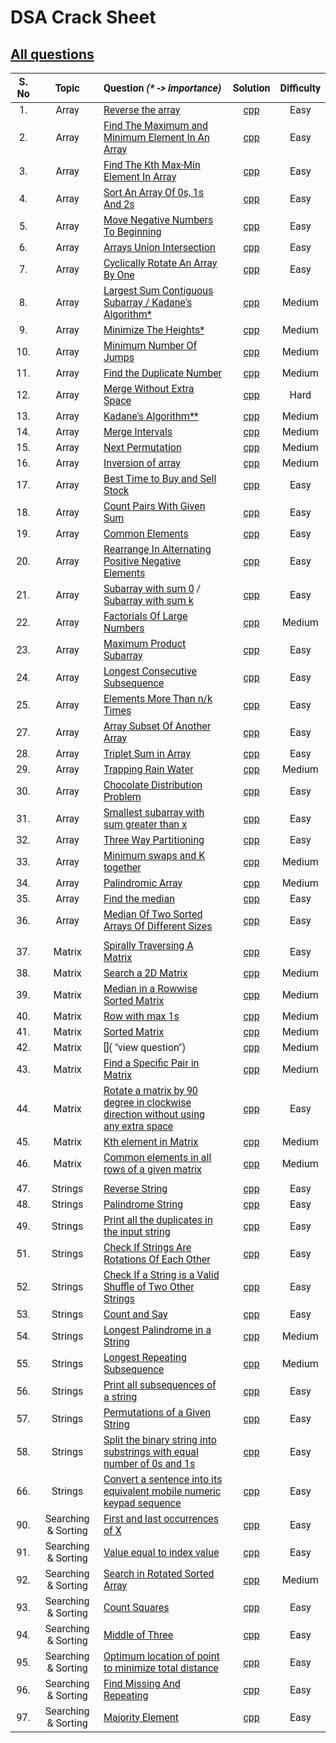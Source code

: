 # DSA Crack Sheet

## [All questions](https://drive.google.com/file/d/1TIj9JtyfoKxdd3U3kpjt869uiImGLnk-/view?usp=sharing)

<span style="font-family:Roboto; font-size:1.3em;">

| S. No |        Topic        | Question _(\* -> importance)_                                                                                                                                                                                      |                                                                     Solution                                                                      | Difficulty |
| :---: | :-----------------: | :----------------------------------------------------------------------------------------------------------------------------------------------------------------------------------------------------------------- | :-----------------------------------------------------------------------------------------------------------------------------------------------: | :--------: |
|  1.   |        Array        | [Reverse the array](https://www.geeksforgeeks.org/write-a-program-to-reverse-an-array-or-string/ "view topic")                                                                                                     |                                            [cpp](./1.%20Reverse%20The%20Array.cpp "view my solution")                                             |    Easy    |
|  2.   |        Array        | [Find The Maximum and Minimum Element In An Array](https://www.geeksforgeeks.org/maximum-and-minimum-in-an-array/ "view topic")                                                                                    |                       [cpp](./2.%20Find%20The%20Maximum%20and%20Minimum%20Element%20In%20An%20Array.cpp "view my solution")                       |    Easy    |
|  3.   |        Array        | [Find The Kth Max-Min Element In Array](https://practice.geeksforgeeks.org/problems/kth-smallest-element/0 "view question")                                                                                        |                              [cpp](./3.%20Find%20The%20Kth%20Max-Min%20Element%20In%20Array.cpp "view my solution")                               |    Easy    |
|  4.   |        Array        | [Sort An Array Of 0s, 1s And 2s](https://practice.geeksforgeeks.org/problems/sort-an-array-of-0s-1s-and-2s/0 "view question")                                                                                      |                                 [cpp](./4.%20Sort%20An%20Array%20Of%200s%201s%20And%202s.cpp "view my solution")                                  |    Easy    |
|  5.   |        Array        | [Move Negative Numbers To Beginning](https://www.geeksforgeeks.org/move-negative-numbers-beginning-positive-end-constant-extra-space/ "view topic")                                                                |                                  [cpp](./5.%20Move%20Negative%20Numbers%20To%20Beginning.cpp "view my solution")                                  |    Easy    |
|  6.   |        Array        | [Arrays Union Intersection](https://practice.geeksforgeeks.org/problems/union-of-two-arrays/0 "view question")                                                                                                     |                                        [cpp](./6.%20Arrays%20Union%20Intersection.cpp "view my solution")                                         |    Easy    |
|  7.   |        Array        | [Cyclically Rotate An Array By One](https://practice.geeksforgeeks.org/problems/cyclically-rotate-an-array-by-one/0 "view question")                                                                               |                                 [cpp](./7.%20Cyclically%20Rotate%20An%20Array%20By%20One.cpp "view my solution")                                  |    Easy    |
|  8.   |        Array        | [Largest Sum Contiguous Subarray / Kadane's Algorithm\*](https://practice.geeksforgeeks.org/problems/kadanes-algorithm/0 "view question")                                                                          |                                    [cpp](./8.%20Largest%20Sum%20Contiguous%20Subarray.cpp "view my solution")                                     |   Medium   |
|  9.   |        Array        | [Minimize The Heights\*](https://practice.geeksforgeeks.org/problems/minimize-the-heights3351/1 "view question")                                                                                                   |                                           [cpp](./9.%20Minimize%20The%20Heights.cpp "view my solution")                                           |   Medium   |
|  10.  |        Array        | [Minimum Number Of Jumps](https://practice.geeksforgeeks.org/problems/minimum-number-of-jumps/0 "view question")                                                                                                   |                                        [cpp](./10.%20Minimum%20Number%20Of%20Jumps.cpp "view my solution")                                        |   Medium   |
|  11.  |        Array        | [Find the Duplicate Number](https://leetcode.com/problems/find-the-duplicate-number/ "view question")                                                                                                              |                                       [cpp](./11.%20Find%20the%20Duplicate%20Number.cpp "view my solution")                                       |   Medium   |
|  12.  |        Array        | [Merge Without Extra Space](https://practice.geeksforgeeks.org/problems/merge-two-sorted-arrays5135/1 "view question")                                                                                             |                                       [cpp](./12.%20Merge%20Without%20Extra%20Space.cpp "view my solution")                                       |    Hard    |
|  13.  |        Array        | [Kadane's Algorithm\*\*](https://practice.geeksforgeeks.org/problems/kadanes-algorithm/0 "view question")                                                                                                          |                                    [cpp](./13.%20Largest%20Sum%20Contiguous%20Subarray.cpp "view my solution")                                    |   Medium   |
|  14.  |        Array        | [Merge Intervals](https://leetcode.com/problems/merge-intervals/ "view question")                                                                                                                                  |                                              [cpp](./14.%20Merge%20Intervals.cpp "view my solution")                                              |   Medium   |
|  15.  |        Array        | [Next Permutation](https://leetcode.com/problems/next-permutation/ "view question")                                                                                                                                |                                             [cpp](./15.%20Next%20Permutation.cpp "view my solution")                                              |   Medium   |
|  16.  |        Array        | [Inversion of array](https://practice.geeksforgeeks.org/problems/inversion-of-array/0 "view question")                                                                                                             |                                             [cpp](./16Inversion%20of%20array.cpp "view my solution")                                              |   Medium   |
|  17.  |        Array        | [Best Time to Buy and Sell Stock](https://leetcode.com/problems/best-time-to-buy-and-sell-stock/ "view question")                                                                                                  |                                 [cpp](./17.%20Best%20Time%20to%20Buy%20and%20Sell%20Stock.cpp "view my solution")                                 |    Easy    |
|  18.  |        Array        | [Count Pairs With Given Sum](https://practice.geeksforgeeks.org/problems/count-pairs-with-given-sum5022/1 "view question")                                                                                         |                                     [cpp](./18.%20Count%20Pairs%20With%20Given%20Sum.cpp "view my solution")                                      |    Easy    |
|  19.  |        Array        | [Common Elements](https://practice.geeksforgeeks.org/problems/common-elements1132/1 "view question")                                                                                                               |                                              [cpp](./19.%20Common%20Elements.cpp "view my solution")                                              |    Easy    |
|  20.  |        Array        | [Rearrange In Alternating Positive Negative Elements](https://www.geeksforgeeks.org/rearrange-array-alternating-positive-negative-items-o1-extra-space/ "view topic")                                              |                        [cpp](./20.%20Rearrange%20In%20Alternating%20Positive%20Negative%20Elements.cpp "view my solution")                        |    Easy    |
|  21.  |        Array        | [Subarray with sum 0](https://practice.geeksforgeeks.org/problems/subarray-with-0-sum/0 "view question") / [Subarray with sum k](https://leetcode.com/problems/subarray-sum-equals-k/ "view question")             |                                          [cpp](./21.%20Subarray%20with%200%20sum.cpp "view my solution")                                          |    Easy    |
|  22.  |        Array        | [Factorials Of Large Numbers](https://practice.geeksforgeeks.org/problems/factorials-of-large-numbers/0 "view question")                                                                                           |                                      [cpp](./22.%20Factorials%20Of%20Large%20Numbers.cpp "view my solution")                                      |   Medium   |
|  23.  |        Array        | [Maximum Product Subarray](https://practice.geeksforgeeks.org/problems/maximum-product-subarray3604/1 "view question")                                                                                             |                                        [cpp](./23.%20Maximum%20Product%20Subarray.cpp "view my solution")                                         |    Easy    |
|  24.  |        Array        | [Longest Consecutive Subsequence](https://practice.geeksforgeeks.org/problems/longest-consecutive-subsequence/0 "view question")                                                                                   |                                     [cpp](./24.%20Longest%20Consecutive%20Subsequence.cpp "view my solution")                                     |    Easy    |
|  25.  |        Array        | [Elements More Than n/k Times](https://www.geeksforgeeks.org/given-an-array-of-of-size-n-finds-all-the-elements-that-appear-more-than-nk-times/ "view question")                                                   |                                     [cpp](./25.%20Elements%20More%20Than%20nk%20Times.cpp "view my solution")                                     |    Easy    |
|  27.  |        Array        | [Array Subset Of Another Array](https://practice.geeksforgeeks.org/problems/array-subset-of-another-array/0 "view question")                                                                                       |                                    [cpp](./27.%20Array%20Subset%20Of%20Another%20Array.cpp "view my solution")                                    |    Easy    |
|  28.  |        Array        | [Triplet Sum in Array](https://practice.geeksforgeeks.org/problems/triplet-sum-in-array/0 "view question")                                                                                                         |                                         [cpp](./28.%20Triplet%20Sum%20in%20Array.cpp "view my solution")                                          |    Easy    |
|  29.  |        Array        | [Trapping Rain Water](https://practice.geeksforgeeks.org/problems/trapping-rain-water/0 "view question")                                                                                                           |                                           [cpp](./29.%20Trapping%20Rain%20Water.cpp "view my solution")                                           |   Medium   |
|  30.  |        Array        | [Chocolate Distribution Problem](https://practice.geeksforgeeks.org/problems/chocolate-distribution-problem/0 "view question")                                                                                     |                                     [cpp](./30.%20Chocolate%20Distribution%20Problem.cpp "view my solution")                                      |    Easy    |
|  31.  |        Array        | [Smallest subarray with sum greater than x](https://practice.geeksforgeeks.org/problems/smallest-subarray-with-sum-greater-than-x/0 "view question")                                                               |                            [cpp](./31.%20Smallest%20subarray%20with%20sum%20greater%20than%20x.cpp "view my solution")                            |    Easy    |
|  32.  |        Array        | [Three Way Partitioning](https://practice.geeksforgeeks.org/problems/three-way-partitioning/1 "view question")                                                                                                     |                                         [cpp](./32.%20Three%20Way%20Partitioning.cpp "view my solution")                                          |    Easy    |
|  33.  |        Array        | [Minimum swaps and K together](https://practice.geeksforgeeks.org/problems/minimum-swaps-required-to-bring-all-elements-less-than-or-equal-to-k-together/0 "view question")                                        |                                    [cpp](./33.%20Minimum%20swaps%20and%20K%20together.cpp "view my solution")                                     |   Medium   |
|  34.  |        Array        | [Palindromic Array](https://practice.geeksforgeeks.org/problems/palindromic-array/0# "view question")                                                                                                              |                                             [cpp](./34.%20Palindromic%20Array.cpp "view my solution")                                             |   Medium   |
|  35.  |        Array        | [Find the median](https://practice.geeksforgeeks.org/problems/find-the-median0527/1 "view question")                                                                                                               |                                             [cpp](./35.%20Find%20the%20median.cpp "view my solution")                                             |    Easy    |
|  36.  |        Array        | [Median Of Two Sorted Arrays Of Different Sizes](https://www.geeksforgeeks.org/median-of-two-sorted-arrays-of-different-sizes/ "view topic")                                                                       |                        [cpp](./36.%20Median%20Of%20Two%20Sorted%20Arrays%20Of%20Different%20Sizes.cpp "view my solution")                         |    Easy    |
|       |                     |                                                                                                                                                                                                                    |                                                                                                                                                   |            |
|  37.  |       Matrix        | [Spirally Traversing A Matrix](https://practice.geeksforgeeks.org/problems/spirally-traversing-a-matrix/0# "view question")                                                                                        |                                     [cpp](./37.%20Spirally%20Traversing%20A%20Matrix.cpp "view my solution")                                      |    Easy    |
|  38.  |       Matrix        | [Search a 2D Matrix](https://leetcode.com/problems/search-a-2d-matrix/ "view question")                                                                                                                            |                                          [cpp](./38.%20Search%20a%202D%20Matrix.cpp "view my solution")                                           |   Medium   |
|  39.  |       Matrix        | [Median in a Rowwise Sorted Matrix](https://practice.geeksforgeeks.org/problems/median-in-a-row-wise-sorted-matrix1527/1 "view question")                                                                          |                                 [cpp](./39.%20Median%20in%20a%20Rowwise%20Sorted%20Matrix.cpp "view my solution")                                 |   Medium   |
|  40.  |       Matrix        | [Row with max 1s](https://practice.geeksforgeeks.org/problems/row-with-max-1s0023/1 "view question")                                                                                                               |                                            [cpp](./40.%20Row%20with%20max%201s.cpp "view my solution")                                            |   Medium   |
|  41.  |       Matrix        | [Sorted Matrix](https://practice.geeksforgeeks.org/problems/sorted-matrix/0# "view question")                                                                                                                      |                                               [cpp](./41.%20Sorted%20Matrix.cpp "view my solution")                                               |   Medium   |
|  42.  |       Matrix        | []( "view question")                                                                                                                                                                                               |                                                      [cpp](./42.%20.cpp "view my solution")                                                       |   Medium   |
|  43.  |       Matrix        | [Find a Specific Pair in Matrix](https://www.geeksforgeeks.org/find-a-specific-pair-in-matrix/ "view topic")                                                                                                       |                                  [cpp](./43.%20Find%20a%20Specific%20Pair%20in%20Matrix.cpp "view my solution")                                   |   Medium   |
|  44.  |       Matrix        | [Rotate a matrix by 90 degree in clockwise direction without using any extra space](https://www.geeksforgeeks.org/rotate-a-matrix-by-90-degree-in-clockwise-direction-without-using-any-extra-space/ "view topic") | [cpp](./44.%20Rotate%20a%20matrix%20by%2090%20degree%20in%20clockwise%20direction%20without%20using%20any%20extra%20space.cpp "view my solution") |    Easy    |
|  45.  |       Matrix        | [Kth element in Matrix](https://practice.geeksforgeeks.org/problems/kth-element-in-matrix/1# "view question")                                                                                                      |                                         [cpp](./45.%20Kth%20element%20in%20Matrix.cpp "view my solution")                                         |   Medium   |
|  46.  |       Matrix        | [Common elements in all rows of a given matrix](https://www.geeksforgeeks.org/common-elements-in-all-rows-of-a-given-matrix/ "view topic")                                                                         |                        [cpp](./46.%20Common%20elements%20in%20all%20rows%20of%20a%20given%20matrix.cpp "view my solution")                        |   Medium   |
|       |                     |                                                                                                                                                                                                                    |                                                                                                                                                   |            |
|  47.  |       Strings       | [Reverse String](https://leetcode.com/problems/reverse-string/ "view question")                                                                                                                                    |                                              [cpp](./47.%20Reverse%20String.cpp "view my solution")                                               |    Easy    |
|  48.  |       Strings       | [Palindrome String](https://practice.geeksforgeeks.org/problems/palindrome-string0817/1 "view question")                                                                                                           |                                             [cpp](./48.%20Palindrome%20String.cpp "view my solution")                                             |    Easy    |
|  49.  |       Strings       | [Print all the duplicates in the input string](https://www.geeksforgeeks.org/print-all-the-duplicates-in-the-input-string/ "view question")                                                                        |                         [cpp](./49.%20Print%20all%20the%20duplicates%20in%20the%20input%20string.cpp "view my solution")                          |    Easy    |
|  51.  |       Strings       | [Check If Strings Are Rotations Of Each Other](https://www.geeksforgeeks.org/a-program-to-check-if-strings-are-rotations-of-each-other/ "view topic")                                                              |                         [cpp](./51.%20Check%20If%20Strings%20Are%20Rotations%20Of%20Each%20Other.cpp "view my solution")                          |    Easy    |
|  52.  |       Strings       | [Check If a String is a Valid Shuffle of Two Other Strings](https://www.programiz.com/java-programming/examples/check-valid-shuffle-of-strings "view topic")                                                       |               [cpp](./52.%20Check%20If%20a%20String%20is%20a%20Valid%20Shuffle%20of%20Two%20Other%20Strings.cpp "view my solution")               |    Easy    |
|  53.  |       Strings       | [Count and Say](https://leetcode.com/problems/count-and-say/ "view question")                                                                                                                                      |                                              [cpp](./53.%20Count%20and%20Say.cpp "view my solution")                                              |    Easy    |
|  54.  |       Strings       | [Longest Palindrome in a String](https://practice.geeksforgeeks.org/problems/longest-palindrome-in-a-string/0 "view question")                                                                                     |                                   [cpp](./54.%20Longest%20Palindrome%20in%20a%20String.cpp "view my solution")                                    |   Medium   |
|  55.  |       Strings       | [Longest Repeating Subsequence](https://practice.geeksforgeeks.org/problems/longest-repeating-subsequence/0 "view question")                                                                                       |                                      [cpp](./55.%20Longest%20Repeating%20Subsequence.cpp "view my solution")                                      |   Medium   |
|  56.  |       Strings       | [Print all subsequences of a string](https://www.geeksforgeeks.org/print-subsequences-string/ "view question")                                                                                                     |                                [cpp](./56.%20Print%20all%20subsequences%20of%20a%20string.cpp "view my solution")                                 |    Easy    |
|  57.  |       Strings       | [Permutations of a Given String](https://practice.geeksforgeeks.org/problems/permutations-of-a-given-string/0 "view question")                                                                                     |                                   [cpp](./57.%20Permutations%20of%20a%20Given%20String.cpp "view my solution")                                    |    Easy    |
|  58.  |       Strings       | [Split the binary string into substrings with equal number of 0s and 1s](https://www.geeksforgeeks.org/split-the-binary-string-into-substrings-with-equal-number-of-0s-and-1s/ "view topic")                       |       [cpp](./58.%20Split%20the%20binary%20string%20into%20substrings%20with%20equal%20number%20of%200s%20and%201s.cpp "view my solution")        |    Easy    |
|  66.  |       Strings       | [Convert a sentence into its equivalent mobile numeric keypad sequence](https://www.geeksforgeeks.org/convert-sentence-equivalent-mobile-numeric-keypad-sequence/ "view topic")                                    |           [cpp](./66.%20Convert%20a%20sentence%20into%20its%20equivalent%20mobile%20numeric%20keypad%20sequence.cpp "view my solution")           |    Easy    |
|  90.  | Searching & Sorting | [First and last occurrences of X](https://practice.geeksforgeeks.org/problems/first-and-last-occurrences-of-x/0 "view topic")                                                                                      |                                  [cpp](./90.%20First%20and%20last%20occurrences%20of%20X.cpp "view my solution")                                  |    Easy    |
|  91.  | Searching & Sorting | [Value equal to index value](https://practice.geeksforgeeks.org/problems/value-equal-to-index-value1330/1 "view topic")                                                                                            |                                     [cpp](./91.%20Value%20equal%20to%20index%20value.cpp "view my solution")                                      |    Easy    |
|  92.  | Searching & Sorting | [Search in Rotated Sorted Array](https://leetcode.com/problems/search-in-rotated-sorted-array/ "view topic")                                                                                                       |                                   [cpp](./92.%20Search%20in%20Rotated%20Sorted%20Array.cpp "view my solution")                                    |   Medium   |
|  93.  | Searching & Sorting | [Count Squares](https://practice.geeksforgeeks.org/problems/count-squares3649/1 "view topic")                                                                                                                      |                                               [cpp](./93.%20Count%20Squares.cpp "view my solution")                                               |    Easy    |
|  94.  | Searching & Sorting | [Middle of Three](https://practice.geeksforgeeks.org/problems/middle-of-three2926/1# "view topic")                                                                                                                 |                                             [cpp](./94.%20Middle%20of%20Three.cpp "view my solution")                                             |    Easy    |
|  95.  | Searching & Sorting | [Optimum location of point to minimize total distance](https://www.geeksforgeeks.org/optimum-location-point-minimize-total-distance/ "view topic")                                                                 |                     [cpp](./95.%20Optimum%20location%20of%20point%20to%20minimize%20total%20distance.cpp "view my solution")                      |    Easy    |
|  96.  | Searching & Sorting | [Find Missing And Repeating](https://practice.geeksforgeeks.org/problems/find-missing-and-repeating2512/1# "view question")                                                                                        |                                      [cpp](./96.%20Find%20Missing%20And%20Repeating.cpp "view my solution")                                       |    Easy    |
|  97.  | Searching & Sorting | [Majority Element](https://practice.geeksforgeeks.org/problems/majority-element-1587115620/1# "view question")                                                                                                     |                                             [cpp](./97.%20Majority%20Element.cpp "view my solution")                                              |    Easy    |

<!--
|  |  | []( "view topic") | []( "view my solution") |  |
|  |  | []( "view topic") | []( "view my solution") |  |
|  |  | []( "view topic") | []( "view my solution") |  |
|  |  | []( "view topic") | []( "view my solution") |  |
-->

</span>

